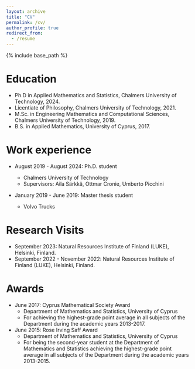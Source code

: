 ```yaml
---
layout: archive
title: "CV"
permalink: /cv/
author_profile: true
redirect_from:
  - /resume
---
```


{% include base_path %}

Education
======
* Ph.D in Applied Mathematics and Statistics, Chalmers University of Technology, 2024.
* Licentiate of Philosophy, Chalmers University of Technology, 2021.
* M.Sc. in Engineering Mathematics and Computational Sciences, Chalmers University of Technology, 2019.
* B.S. in Applied Mathematics, University of Cyprus, 2017.

Work experience
======
* August 2019 - August 2024: Ph.D. student
  * Chalmers University of Technology
  * Supervisors: Aila Särkkä, Ottmar Cronie, Umberto Picchini
 
* January 2019 - June 2019: Master thesis student
  * Volvo Trucks
 
# Research Visits
* September 2023: Natural Resources Institute of Finland (LUKE), Helsinki, Finland.
* September 2022 - November 2022: Natural Resources Institute of Finland (LUKE), Helsinki, Finland.


# Awards
* June 2017: Cyprus Mathematical Society Award
    * Department of Mathematics and Statistics, University of Cyprus
    * For achieving the highest-grade point average in all subjects of the Department during the academic years 2013-2017.
* June 2015: Rose Irving Saff Award
    * Department of Mathematics and Statistics, University of Cyprus 
    * For being the second-year student at the Department of Mathematics and Statistics achieving the highest-grade point average in all subjects of the Department during the academic years 2013-2015.


 





  

